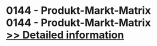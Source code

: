# 0144 - Produkt-Markt-Matrix<br />0144 - Produkt-Markt-Matrix<br />[>> Detailed information](https://secure.shareit.com/shareit/product.html?productid=300996488&affiliateid=200057808)